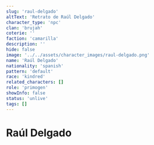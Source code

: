 ```yaml
---
slug: 'raul-delgado'
altText: 'Retrato de Raúl Delgado'
character_type: 'npc'
clan: 'brujah'
coterie: ''
faction: 'camarilla'
description: ''
hide: false
image: '../../assets/character_images/raul-delgado.png'
name: 'Raúl Delgado'
nationality: 'spanish'
pattern: 'default'
race: 'kindred'
related_characters: []
role: 'primogen'
showInfo: false
status: 'unlive'
tags: []
---
```


# Raúl Delgado

